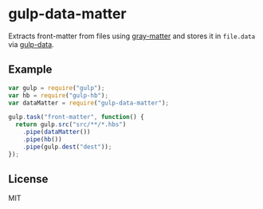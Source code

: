 # gulp-data-matter

Extracts front-matter from files using [gray-matter](https://github.com/jonschlinkert/gray-matter)
and stores it in `file.data` via [gulp-data](https://github.com/colynb/gulp-data).

## Example

```javascript
var gulp = require("gulp");
var hb = require("gulp-hb");
var dataMatter = require("gulp-data-matter");

gulp.task("front-matter", function() {
  return gulp.src("src/**/*.hbs")
    .pipe(dataMatter())
    .pipe(hb())
    .pipe(gulp.dest("dest"));
});
```

## License

MIT
